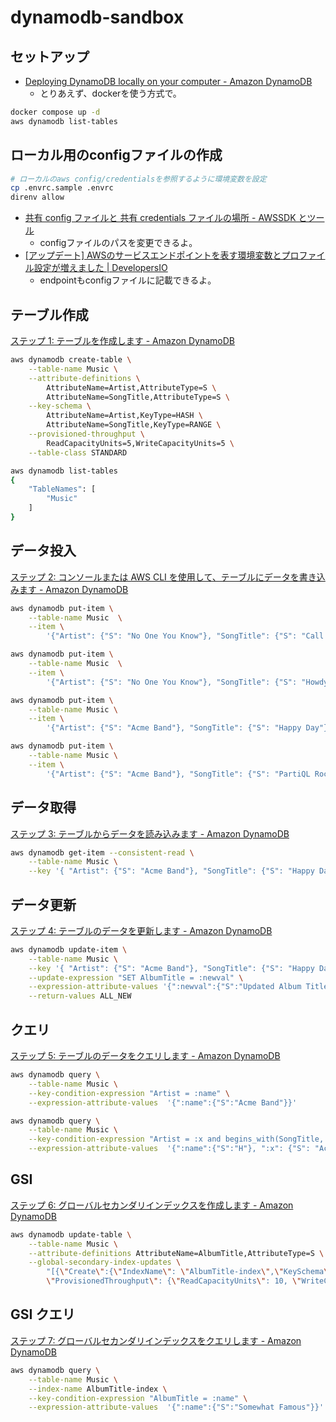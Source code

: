 # dynamodb-sandbox

## セットアップ

- [Deploying DynamoDB locally on your computer - Amazon DynamoDB](https://docs.aws.amazon.com/amazondynamodb/latest/developerguide/DynamoDBLocal.DownloadingAndRunning.html)
  - とりあえず、dockerを使う方式で。

```sh
docker compose up -d
aws dynamodb list-tables
```

## ローカル用のconfigファイルの作成

```sh
# ローカルのaws config/credentialsを参照するように環境変数を設定
cp .envrc.sample .envrc
direnv allow
```

- [共有 config ファイルと 共有 credentials ファイルの場所 - AWSSDK とツール](https://docs.aws.amazon.com/ja_jp/sdkref/latest/guide/file-location.html)
  - configファイルのパスを変更できるよ。
- [[アップデート] AWSのサービスエンドポイントを表す環境変数とプロファイル設定が増えました | DevelopersIO](https://dev.classmethod.jp/articles/aws-endpoint-url-environment-varable-is-supported-on-sdks/)
  - endpointもconfigファイルに記載できるよ。

## テーブル作成

[ステップ 1: テーブルを作成します - Amazon DynamoDB](https://docs.aws.amazon.com/ja_jp/amazondynamodb/latest/developerguide/getting-started-step-1.html)

```sh
aws dynamodb create-table \
    --table-name Music \
    --attribute-definitions \
        AttributeName=Artist,AttributeType=S \
        AttributeName=SongTitle,AttributeType=S \
    --key-schema \
        AttributeName=Artist,KeyType=HASH \
        AttributeName=SongTitle,KeyType=RANGE \
    --provisioned-throughput \
        ReadCapacityUnits=5,WriteCapacityUnits=5 \
    --table-class STANDARD

aws dynamodb list-tables
{
    "TableNames": [
        "Music"
    ]
}
```

## データ投入

[ステップ 2: コンソールまたは AWS CLI を使用して、テーブルにデータを書き込みます - Amazon DynamoDB](https://docs.aws.amazon.com/ja_jp/amazondynamodb/latest/developerguide/getting-started-step-2.html)

```sh
aws dynamodb put-item \
    --table-name Music  \
    --item \
        '{"Artist": {"S": "No One You Know"}, "SongTitle": {"S": "Call Me Today"}, "AlbumTitle": {"S": "Somewhat Famous"}, "Awards": {"N": "1"}}'

aws dynamodb put-item \
    --table-name Music  \
    --item \
        '{"Artist": {"S": "No One You Know"}, "SongTitle": {"S": "Howdy"}, "AlbumTitle": {"S": "Somewhat Famous"}, "Awards": {"N": "2"}}'

aws dynamodb put-item \
    --table-name Music \
    --item \
        '{"Artist": {"S": "Acme Band"}, "SongTitle": {"S": "Happy Day"}, "AlbumTitle": {"S": "Songs About Life"}, "Awards": {"N": "10"}}'

aws dynamodb put-item \
    --table-name Music \
    --item \
        '{"Artist": {"S": "Acme Band"}, "SongTitle": {"S": "PartiQL Rocks"}, "AlbumTitle": {"S": "Another Album Title"}, "Awards": {"N": "8"}}'
```

## データ取得

[ステップ 3: テーブルからデータを読み込みます - Amazon DynamoDB](https://docs.aws.amazon.com/ja_jp/amazondynamodb/latest/developerguide/getting-started-step-3.html)

```sh
aws dynamodb get-item --consistent-read \
    --table-name Music \
    --key '{ "Artist": {"S": "Acme Band"}, "SongTitle": {"S": "Happy Day"}}'
```

## データ更新

[ステップ 4: テーブルのデータを更新します - Amazon DynamoDB](https://docs.aws.amazon.com/ja_jp/amazondynamodb/latest/developerguide/getting-started-step-4.html)

```sh
aws dynamodb update-item \
    --table-name Music \
    --key '{ "Artist": {"S": "Acme Band"}, "SongTitle": {"S": "Happy Day"}}' \
    --update-expression "SET AlbumTitle = :newval" \
    --expression-attribute-values '{":newval":{"S":"Updated Album Title"}}' \
    --return-values ALL_NEW
```

## クエリ

[ステップ 5: テーブルのデータをクエリします - Amazon DynamoDB](https://docs.aws.amazon.com/ja_jp/amazondynamodb/latest/developerguide/getting-started-step-5.html)

```sh
aws dynamodb query \
    --table-name Music \
    --key-condition-expression "Artist = :name" \
    --expression-attribute-values  '{":name":{"S":"Acme Band"}}'

aws dynamodb query \
    --table-name Music \
    --key-condition-expression "Artist = :x and begins_with(SongTitle, :name)" \
    --expression-attribute-values  '{":name":{"S":"H"}, ":x": {"S": "Acme Band"}}'
```

## GSI

[ステップ 6: グローバルセカンダリインデックスを作成します - Amazon DynamoDB](https://docs.aws.amazon.com/ja_jp/amazondynamodb/latest/developerguide/getting-started-step-6.html)

```sh
aws dynamodb update-table \
    --table-name Music \
    --attribute-definitions AttributeName=AlbumTitle,AttributeType=S \
    --global-secondary-index-updates \
        "[{\"Create\":{\"IndexName\": \"AlbumTitle-index\",\"KeySchema\":[{\"AttributeName\":\"AlbumTitle\",\"KeyType\":\"HASH\"}], \
        \"ProvisionedThroughput\": {\"ReadCapacityUnits\": 10, \"WriteCapacityUnits\": 5      },\"Projection\":{\"ProjectionType\":\"ALL\"}}}]"
```

## GSI クエリ

[ステップ 7: グローバルセカンダリインデックスをクエリします - Amazon DynamoDB](https://docs.aws.amazon.com/ja_jp/amazondynamodb/latest/developerguide/getting-started-step-7.html)

```sh
aws dynamodb query \
    --table-name Music \
    --index-name AlbumTitle-index \
    --key-condition-expression "AlbumTitle = :name" \
    --expression-attribute-values  '{":name":{"S":"Somewhat Famous"}}'
```
